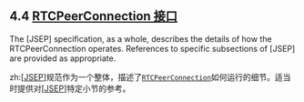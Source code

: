 ## 4.4 [RTCPeerConnection 接口](http://w3c.github.io/webrtc-pc/#rtcpeerconnection-interface)

The [JSEP] specification, as a whole, describes the details of how the RTCPeerConnection operates. References to specific subsections of [JSEP] are provided as appropriate.

zh:[[JSEP](http://w3c.github.io/webrtc-pc/#bib-JSEP)]规范作为一个整体，描述了[`RTCPeerConnection`](http://w3c.github.io/webrtc-pc/#dom-rtcpeerconnection)如何运行的细节。适当时提供对[[JSEP](http://w3c.github.io/webrtc-pc/#bib-JSEP)]特定小节的参考。
